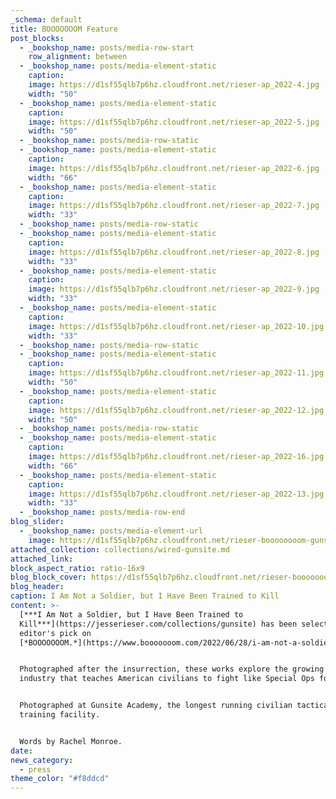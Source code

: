```yaml
---
_schema: default
title: BOOOOOOOM Feature
post_blocks:
  - _bookshop_name: posts/media-row-start
    row_alignment: between
  - _bookshop_name: posts/media-element-static
    caption:
    image: https://d1sf55qlb7p6hz.cloudfront.net/rieser-ap_2022-4.jpg
    width: "50"
  - _bookshop_name: posts/media-element-static
    caption:
    image: https://d1sf55qlb7p6hz.cloudfront.net/rieser-ap_2022-5.jpg
    width: "50"
  - _bookshop_name: posts/media-row-static
  - _bookshop_name: posts/media-element-static
    caption:
    image: https://d1sf55qlb7p6hz.cloudfront.net/rieser-ap_2022-6.jpg
    width: "66"
  - _bookshop_name: posts/media-element-static
    caption:
    image: https://d1sf55qlb7p6hz.cloudfront.net/rieser-ap_2022-7.jpg
    width: "33"
  - _bookshop_name: posts/media-row-static
  - _bookshop_name: posts/media-element-static
    caption:
    image: https://d1sf55qlb7p6hz.cloudfront.net/rieser-ap_2022-8.jpg
    width: "33"
  - _bookshop_name: posts/media-element-static
    caption:
    image: https://d1sf55qlb7p6hz.cloudfront.net/rieser-ap_2022-9.jpg
    width: "33"
  - _bookshop_name: posts/media-element-static
    caption:
    image: https://d1sf55qlb7p6hz.cloudfront.net/rieser-ap_2022-10.jpg
    width: "33"
  - _bookshop_name: posts/media-row-static
  - _bookshop_name: posts/media-element-static
    caption:
    image: https://d1sf55qlb7p6hz.cloudfront.net/rieser-ap_2022-11.jpg
    width: "50"
  - _bookshop_name: posts/media-element-static
    caption:
    image: https://d1sf55qlb7p6hz.cloudfront.net/rieser-ap_2022-12.jpg
    width: "50"
  - _bookshop_name: posts/media-row-static
  - _bookshop_name: posts/media-element-static
    caption:
    image: https://d1sf55qlb7p6hz.cloudfront.net/rieser-ap_2022-16.jpg
    width: "66"
  - _bookshop_name: posts/media-element-static
    caption:
    image: https://d1sf55qlb7p6hz.cloudfront.net/rieser-ap_2022-13.jpg
    width: "33"
  - _bookshop_name: posts/media-row-end
blog_slider:
  - _bookshop_name: posts/media-element-url
    image: https://d1sf55qlb7p6hz.cloudfront.net/rieser-boooooooom-gunsite-2.jpg
attached_collection: collections/wired-gunsite.md
attached_link:
block_aspect_ratio: ratio-16x9
blog_block_cover: https://d1sf55qlb7p6hz.cloudfront.net/rieser-boooooooom-gunsite-1.jpg
blog_header:
caption: I Am Not a Soldier, but I Have Been Trained to Kill
content: >-
  [***I Am Not a Soldier, but I Have Been Trained to
  Kill***](https://jesserieser.com/collections/gunsite) has been selected as an
  editor's pick on
  [*BOOOOOOOM.*](https://www.booooooom.com/2022/06/28/i-am-not-a-soldier-but-i-have-been-trained-to-kill-by-photographer-jesse-rieser/)


  Photographed after the insurrection, these works explore the growing tactical
  industry that teaches American civilians to fight like Special Ops forces.


  Photographed at Gunsite Academy, the longest running civilian tactical firearm
  training facility.


  Words by Rachel Monroe.
date:
news_category:
  - press
theme_color: "#f8ddcd"
---
```

